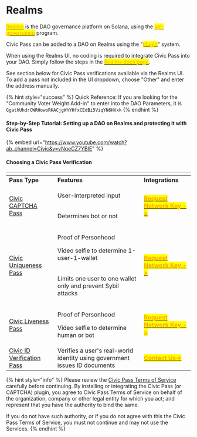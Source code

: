 # Realms

[<mark style="color:orange;">Realms</mark>](https://realms.today) is the DAO governance platform on Solana, using the [<mark style="color:orange;">spl-governance</mark>](https://github.com/solana-labs/solana-program-library/tree/master/governance) program.

Civic Pass can be added to a DAO on Realms using the "[<mark style="color:orange;">plugin</mark>](https://github.com/solana-labs/governance-program-library)" system.

When using the Realms UI, no coding is required to integrate Civic Pass into your DAO. Simply follow the steps in the [<mark style="color:orange;">Realms docs page</mark>](https://docs.realms.today/Extra%20Guides/civic).

See section below for Civic Pass verifications available via the Realms UI. To add a pass not included in the UI dropdown, choose "Other" and enter the address manually.

{% hint style="success" %}
Quick Reference: If you are looking for the "Community Voter Weight Add-in" to enter into the DAO Parameters, it is `GgathUhdrCWRHowoRKACjgWhYHfxCEdBi5ViqYN6HVxk`
{% endhint %}

#### Step-by-Step Tutorial: Setting up a DAO on Realms and protecting it with Civic Pass

{% embed url="https://www.youtube.com/watch?ab_channel=Civic&v=vNqeCZ7YBIE" %}

#### Choosing a Civic Pass Verification

<table data-header-hidden data-full-width="true"><thead><tr><th></th><th></th><th></th></tr></thead><tbody><tr><td><strong>Pass Type</strong></td><td><strong>Features</strong></td><td><strong>Integrations</strong></td></tr><tr><td><a href="https://getpass.civic.com/?scope=captcha,uniqueness,liveness">Civic CAPTCHA Pass </a></td><td><p>User-interpreted input</p><p><br>Determines bot or not</p></td><td><a href="https://share.hsforms.com/1OElIx6SpTjChCq9EZa4-Fwbzn0a"><mark style="color:orange;"><strong>Request Network Key -></strong></mark></a></td></tr><tr><td><a href="https://getpass.civic.com/?scope=uniqueness,liveness,captcha">Civic Uniqueness Pass</a></td><td><p>Proof of Personhood</p><p></p><p>Video selfie to determine 1-user-1-wallet</p><p><br>Limits one user to one wallet only and prevent Sybil attacks</p></td><td><a href="https://share.hsforms.com/1NhExhEX0Sf6NLptdGi4cAwbzn0a"><mark style="color:orange;"><strong>Request Network Key -></strong></mark></a></td></tr><tr><td><a href="https://getpass.civic.com/?scope=liveness,uniqueness,captcha">Civic Liveness Pass</a></td><td><p>Proof of Personhood</p><p></p><p>Video selfie to determine human or bot</p></td><td><a href="https://share.hsforms.com/1pkdva9v2Q_yAKALLIrPAVwbzn0a"><mark style="color:orange;"><strong>Request Network Key -></strong></mark></a></td></tr><tr><td><a href="https://getpass.civic.com/?pass=identity">Civic ID Verification Pass</a></td><td>Verifies a user's real-world identity using government issues ID documents</td><td><a href="https://share.hsforms.com/1Z4QgWNh0RN2-81jJDcrN2Qbzn0a"><mark style="color:orange;"><strong>Contact Us-></strong></mark></a></td></tr></tbody></table>

{% hint style="info" %}
Please review the [Civic Pass Terms of Service](https://www.civic.com/legal/terms-of-service-civic-pass-v1/) carefully before continuing. By installing or integrating the Civic Pass (or CAPTCHA) plugin, you agree to Civic Pass Terms of Service on behalf of the organization, company or other legal entity for which you act; and represent that you have the authority to bind the same.

If you do not have such authority, or if you do not agree with this the Civic Pass Terms of Service, you must not continue and may not use the Services.
{% endhint %}
